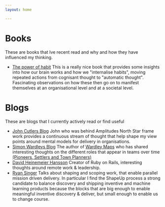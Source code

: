 ```yaml
---
layout: home

---
```



# Books
These are books that Ive recent read and why and how they have influenced my thinking.  

- [The power of habit](https://amzn.to/3vTP9jX) This is a really nice book that provides some insights into how our brain works and how we "internalise habits", moving repeated actions from cognisant thought to "automatic thought". Fascinating observations on how these then go on to manifest themselves at an organisational level and at a societal level.  

# Blogs 
These are blogs that I currently actively read or find useful

- [John Cutlers Blog](https://cutlefish.substack.com/) John who was behind Amplitudes North Star frame work provides a continuous stream of thought that help shape my view points around mental models for delivery in organisations.    
- [Simon Wardleys Blog](https://blog.gardeviance.org/) The author of [Wardley Maps](https://learnwardleymapping.com/) who has shared interesting thoughts on the different roles that appear in teams over time [(Pioneers, Settlers and Town Planners)](https://orghacking.com/pioneers-settlers-town-planners-wardley-9dcd3709cde7)
- [David Heinemeier Hansson](https://dhh.dk/) Creator of Ruby on Rails, interesting thoughts around remote work & leadership.
- [Ryan Singer](https://feltpresence.com/) Talks about shaping and scoping work, that enable parallel mission driven delivery. In particular I find the ShapeUp process a strong candidate to balance discovery and shipping inventive and machine learning products because the blocks that are big enough to enable meaningful inventive discovery & deliver, but small enough to enable us to change course.   
